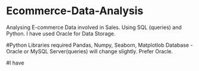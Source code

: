 # Ecommerce-Data-Analysis
Analysing E-commerce Data involved in Sales. Using SQL (queries) and Python.
I have used Oracle for Data Storage.

#Python Libraries required
Pandas, Numpy, Seaborn, Matplotlob
Database - Oracle or MySQL Server(queries) will change slightly. Prefer Oracle.

#I have 
